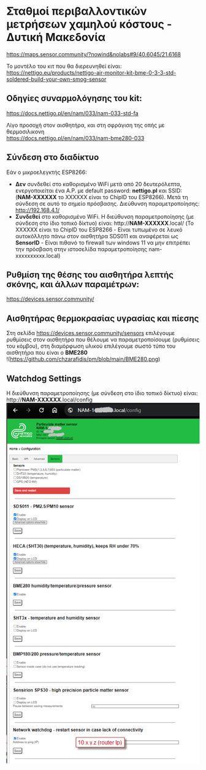 # Σταθμοί περιβαλλοντικών μετρήσεων χαμηλού κόστους - Δυτική Μακεδονία
https://maps.sensor.community/?nowind&nolabs#9/40.6045/21.6168

Το μοντέλο του κιτ που θα διερευνηθεί είναι: 
https://nettigo.eu/products/nettigo-air-monitor-kit-bme-0-3-3-std-soldered-build-your-own-smog-sensor

## Οδηγίες συναρμολόγησης του kit:
https://docs.nettigo.pl/en/nam/033/nam-033-std-fa

Λίγο προσοχή στον αισθητήρα, και στη σφράγιση της οπής με θερμοσιλικονη  
https://docs.nettigo.pl/en/nam/033/nam-bme280-033

## Σύνδεση στο διαδίκτυο
Εάν ο μικροελεγκτής ESP8266: 
+ **Δεν** συνδεθεί στο καθορισμένο WiFi μετά από 20 δευτερόλεπτα, ενεργοποιείται ένα A.P. με default password: **nettigo.pl** και SSID: (**NAM-XXXXXX** το XXXXXX είναι το ChipID του ESP8266). Μετά τη σύνδεση σε αυτό το σημείο πρόσβασης. Διεύθυνση παραμετροποίησης:  http://192.168.4.1/
+ **Συνδεθεί** στο καθορισμένο WiFi. Η διεύθυνση παραμετροποίησης (με σύνδεση στο ίδιο τοπικό δίκτυο) είναι: http://**NAM-XXXXXX**.local/ (Το XXXXXX είναι το ChipID του ESP8266 - Είναι τυπωμένο σε λευκό αυτοκόλλητο πάνω στον αισθητήρα SDS011 και αναφέρεται ως **SensorID** - Είναι πιθανό το firewall των windows 11 να μην επιτρέπει την πρόσβαση στην ιστοσελίδα παραμετροποίησης nam-xxxxxxxxxx.local)

## Ρυθμίση της θέσης του αισθητήρα λεπτής σκόνης, και άλλων παραμέτρων:
https://devices.sensor.community/  

## Αισθητήρας θερμοκρασίας υγρασίας και πίεσης  
Στη σελίδα https://devices.sensor.community/sensors επιλέγουμε ρυθμίσεις στον αισθητήρα που θέλουμε να παραμετροποίσουμε (ρυθμίσεις του κόμβου), στη διαμόρφωση υλικού επιλέγουμε σωστό τύπο του αισθητήρα που είναι ο **ΒΜΕ280**  
!(https://github.com/chzarafidis/pm/blob/main/BME280.png) 

## Watchdog Settings  
Η διεύθυνση παραμετροποίησης (με σύνδεση στο ίδιο τοπικό δίκτυο) είναι: http://**NAM-XXXXXX**.local/config  
![watchdog settings](https://github.com/chzarafidis/pm/blob/main/watchdog.png)  
